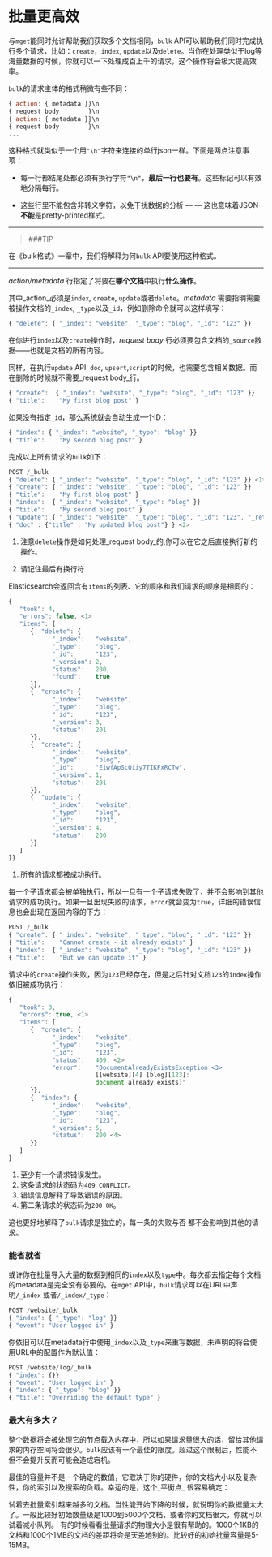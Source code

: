 # 批量更高效

与`mget`能同时允许帮助我们获取多个文档相同，`bulk` API可以帮助我们同时完成执行多个请求，比如：`create`，`index`, `update`以及`delete`。当你在处理类似于log等海量数据的时候，你就可以一下处理成百上千的请求，这个操作将会极大提高效率。

`bulk`的请求主体的格式稍微有些不同：

```js
{ action: { metadata }}\n
{ request body        }\n
{ action: { metadata }}\n
{ request body        }\n
...
```
这种格式就类似于一个用`"\n"`字符来连接的单行json一样。下面是两点注意事项：

* 每一行都结尾处都必须有换行字符`"\n"`，**最后一行也要有**。这些标记可以有效地分隔每行。


* 这些行里不能包含非转义字符，以免干扰数据的分析 — — 这也意味着JSON**不能**是pretty-printed样式。

**************************************************
> ###TIP

在《bulk格式》一章中，我们将解释为何`bulk` API要使用这种格式。

**************************************************

_action/metadata_ 行指定了将要在**哪个文档**中执行**什么操作**。

其中_action_必须是`index`, `create`, `update`或者`delete`。_metadata_ 需要指明需要被操作文档的`_index`, `_type`以及`_id`，例如删除命令就可以这样填写：

```js
{ "delete": { "_index": "website", "_type": "blog", "_id": "123" }}
```
在你进行`index`以及`create`操作时，_request body_ 行必须要包含文档的`_source`数据——也就是文档的所有内容。

同样，在执行`update` API: `doc`, `upsert`,`script`的时候，也需要包含相关数据。而在删除的时候就不需要_request body_行。

```js
{ "create":  { "_index": "website", "_type": "blog", "_id": "123" }}
{ "title":    "My first blog post" }
```

如果没有指定`_id`，那么系统就会自动生成一个ID：

```js
{ "index": { "_index": "website", "_type": "blog" }}
{ "title":    "My second blog post" }
```

完成以上所有请求的`bulk`如下：

```js
POST /_bulk
{ "delete": { "_index": "website", "_type": "blog", "_id": "123" }} <1>
{ "create": { "_index": "website", "_type": "blog", "_id": "123" }}
{ "title":    "My first blog post" }
{ "index":  { "_index": "website", "_type": "blog" }}
{ "title":    "My second blog post" }
{ "update": { "_index": "website", "_type": "blog", "_id": "123", "_retry_on_conflict" : 3} }
{ "doc" : {"title" : "My updated blog post"} } <2>
```

1. 注意`delete`操作是如何处理_request body_的,你可以在它之后直接执行新的操作。

2. 请记住最后有换行符

Elasticsearch会返回含有`items`的列表、它的顺序和我们请求的顺序是相同的：


```js
{
   "took": 4,
   "errors": false, <1>
   "items": [
      {  "delete": {
            "_index":   "website",
            "_type":    "blog",
            "_id":      "123",
            "_version": 2,
            "status":   200,
            "found":    true
      }},
      {  "create": {
            "_index":   "website",
            "_type":    "blog",
            "_id":      "123",
            "_version": 3,
            "status":   201
      }},
      {  "create": {
            "_index":   "website",
            "_type":    "blog",
            "_id":      "EiwfApScQiiy7TIKFxRCTw",
            "_version": 1,
            "status":   201
      }},
      {  "update": {
            "_index":   "website",
            "_type":    "blog",
            "_id":      "123",
            "_version": 4,
            "status":   200
      }}
   ]
}}
```
1. 所有的请求都被成功执行。

每一个子请求都会被单独执行，所以一旦有一个子请求失败了，并不会影响到其他请求的成功执行。如果一旦出现失败的请求，`error`就会变为`true`，详细的错误信息也会出现在返回内容的下方：


```js
POST /_bulk
{ "create": { "_index": "website", "_type": "blog", "_id": "123" }}
{ "title":    "Cannot create - it already exists" }
{ "index":  { "_index": "website", "_type": "blog", "_id": "123" }}
{ "title":    "But we can update it" }
```
请求中的`create`操作失败，因为`123`已经存在，但是之后针对文档`123`的`index`操作依旧被成功执行：

```js
{
   "took": 3,
   "errors": true, <1>
   "items": [
      {  "create": {
            "_index":   "website",
            "_type":    "blog",
            "_id":      "123",
            "status":   409, <2>
            "error":    "DocumentAlreadyExistsException <3>
                        [[website][4] [blog][123]:
                        document already exists]"
      }},
      {  "index": {
            "_index":   "website",
            "_type":    "blog",
            "_id":      "123",
            "_version": 5,
            "status":   200 <4>
      }}
   ]
}
```
1. 至少有一个请求错误发生。
2. 这条请求的状态码为`409 CONFLICT`。
3. 错误信息解释了导致错误的原因。
4. 第二条请求的状态码为`200 OK`。

这也更好地解释了`bulk`请求是独立的，每一条的失败与否 都不会影响到其他的请求。

### 能省就省

或许你在批量导入大量的数据到相同的`index`以及`type`中。每次都去指定每个文档的metadata是完全没有必要的。在`mget` API中，`bulk`请求可以在URL中声明`/_index` 或者`/_index/_type`：

```js
POST /website/_bulk
{ "index": { "_type": "log" }}
{ "event": "User logged in" }
```
你依旧可以在metadata行中使用`_index`以及`_type`来重写数据，未声明的将会使用URL中的配置作为默认值：

```js
POST /website/log/_bulk
{ "index": {}}
{ "event": "User logged in" }
{ "index": { "_type": "blog" }}
{ "title": "Overriding the default type" }
```

### 最大有多大？

整个数据将会被处理它的节点载入内存中，所以如果请求量很大的话，留给其他请求的内存空间将会很少。`bulk`应该有一个最佳的限度。超过这个限制后，性能不但不会提升反而可能会造成宕机。

最佳的容量并不是一个确定的数值，它取决于你的硬件，你的文档大小以及复杂性，你的索引以及搜索的负载。幸运的是，这个_平衡点_ 很容易确定：

试着去批量索引越来越多的文档。当性能开始下降的时候，就说明你的数据量太大了。一般比较好初始数量级是1000到5000个文档，或者你的文档很大，你就可以试着减小队列。
有的时候看看批量请求的物理大小是很有帮助的。1000个1KB的文档和1000个1MB的文档的差距将会是天差地别的。比较好的初始批量容量是5-15MB。
